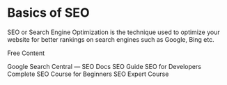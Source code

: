 # Basics of SEO

SEO or Search Engine Optimization is the technique used to optimize your website for better rankings on search engines such as Google, Bing etc.


<ResourceGroupTitle>Free Content</ResourceGroupTitle>

<BadgeLink colorScheme='yellow' badgeText='Read' href='https://developers.google.com/search/docs'>Google Search Central — SEO Docs</BadgeLink>
<BadgeLink colorScheme='yellow' badgeText='Read' href='https://github.com/seo/guide'>SEO Guide</BadgeLink>
<BadgeLink colorScheme='yellow' badgeText='Read' href='https://medium.com/welldone-software/seo-for-developers-a-quick-overview-5b5b7ce34679'>SEO for Developers</BadgeLink>
<BadgeLink badgeText='Watch' href='https://www.youtube.com/watch?v=xsVTqzratPs'>Complete SEO Course for Beginners</BadgeLink>
<BadgeLink badgeText='Watch' href='https://www.youtube.com/watch?v=SnxeXZpZkI0'>SEO Expert Course</BadgeLink>
